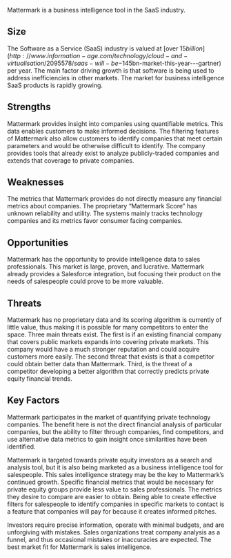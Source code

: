 Mattermark is a business intelligence tool in the SaaS industry.


## Size

The Software as a Service (SaaS) industry is valued at [over $15 billion](http://www.information-age.com/technology/cloud-and-virtualisation/2095578/saas-will-be-$145bn-market-this-year---gartner) per year. The main factor driving growth is that software is being used to address inefficiencies in other markets. The market for business intelligence SaaS products is rapidly growing.



## Strengths

Mattermark provides insight into companies using quantifiable metrics. This data enables customers to make informed decisions. The filtering features of Mattermark also allow customers to identify companies that meet certain parameters and would be otherwise difficult to identify. The company provides tools that already exist to analyze publicly-traded companies and extends that coverage to private companies.

## Weaknesses

The metrics that Mattermark provides do not directly measure any financial metrics about companies. The proprietary “Mattermark Score” has unknown reliability and utility. The systems mainly tracks technology companies and its metrics favor consumer facing companies.

## Opportunities

Mattermark has the opportunity to provide intelligence data to sales professionals. This market is large, proven, and lucrative. Mattermark already provides a Salesforce integration, but focusing their product on the needs of salespeople could prove to be more valuable. 

## Threats

Mattermark has no proprietary data and its scoring algorithm is currently of little value, thus making it is possible for many competitors to enter the space. Three main threats exist. The first is if an existing financial company that covers public markets expands into covering private markets. This company would have a much stronger reputation and could acquire customers more easily. The second threat that exists is that a competitor could obtain better data than Mattermark. Third, is the threat of a competitor developing a better algorithm that correctly predicts private equity financial trends. 

## Key Factors

Mattermark participates in the market of quantifying private technology companies. The benefit here is not the direct financial analysis of particular companies, but the ability to filter through companies, find competitors, and use alternative data metrics to gain insight once similarities have been identified.

Mattermark is targeted towards private equity investors as a search and analysis tool, but it is also being marketed as a business intelligence tool for salespeople. This sales intelligence strategy may be the key to Mattermark’s continued growth. Specific financial metrics that would be necessary for private equity groups provide less value to sales professionals. The metrics they desire to compare are easier to obtain. Being able to create effective filters for salespeople to identify companies in specific markets to contact is a feature that companies will pay for because it creates informed pitches. 

Investors require precise information, operate with minimal budgets, and are unforgiving with mistakes. Sales organizations treat company analysis as a funnel, and thus occasional mistakes or inaccuracies are expected. The best market fit for Mattermark is sales intelligence.


